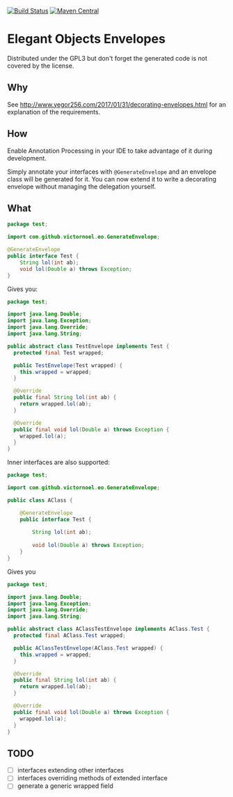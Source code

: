 [![Build Status](https://travis-ci.org/victornoel/eo-envelopes.png?branch=master)](https://travis-ci.org/victornoel/eo-envelopes)
[![Maven Central](https://img.shields.io/maven-central/v/com.github.victornoel.eo/eo-envelopes.svg)](http://search.maven.org/#search%7Cga%7C1%7Cg%3A%22com.github.victornoel.eo%22%20AND%20a%3A%22eo-envelopes%22)

# Elegant Objects Envelopes

Distributed under the GPL3 but don't forget the generated code is not covered by the license.

## Why

See http://www.yegor256.com/2017/01/31/decorating-envelopes.html for an explanation of the requirements.

## How

Enable Annotation Processing in your IDE to take advantage of it during development.

Simply annotate your interfaces with `@GenerateEnvelope` and an envelope class will be generated for it.
You can now extend it to write a decorating envelope without managing the delegation yourself.

## What

```java
package test;

import com.github.victornoel.eo.GenerateEnvelope;

@GenerateEnvelope
public interface Test {
    String lol(int ab);
    void lol(Double a) throws Exception;
}
```

Gives you:

```java
package test;

import java.lang.Double;
import java.lang.Exception;
import java.lang.Override;
import java.lang.String;

public abstract class TestEnvelope implements Test {
  protected final Test wrapped;

  public TestEnvelope(Test wrapped) {
    this.wrapped = wrapped;
  }

  @Override
  public final String lol(int ab) {
    return wrapped.lol(ab);
  }

  @Override
  public final void lol(Double a) throws Exception {
    wrapped.lol(a);
  }
}
```

Inner interfaces are also supported:

```java
package test;

import com.github.victornoel.eo.GenerateEnvelope;

public class AClass {

    @GenerateEnvelope
    public interface Test {
        
        String lol(int ab);
        
        void lol(Double a) throws Exception;
    }
}
```

Gives you

```java
package test;

import java.lang.Double;
import java.lang.Exception;
import java.lang.Override;
import java.lang.String;

public abstract class AClassTestEnvelope implements AClass.Test {
  protected final AClass.Test wrapped;

  public AClassTestEnvelope(AClass.Test wrapped) {
    this.wrapped = wrapped;
  }

  @Override
  public final String lol(int ab) {
    return wrapped.lol(ab);
  }

  @Override
  public final void lol(Double a) throws Exception {
    wrapped.lol(a);
  }
}
```

## TODO

- [ ] interfaces extending other interfaces
- [ ] interfaces overriding methods of extended interface
- [ ] generate a generic wrapped field
